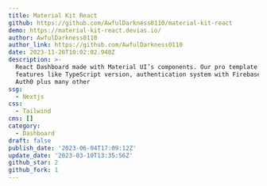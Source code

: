 ```yaml
---
title: Material Kit React
github: https://github.com/AwfulDarkness0110/material-kit-react
demo: https://material-kit-react.devias.io/
author: AwfulDarkness0110
author_link: https://github.com/AwfulDarkness0110
date: 2023-11-26T10:02:02.948Z
description: >-
  React Dashboard made with Material UI’s components. Our pro template contains
  features like TypeScript version, authentication system with Firebase and
  Auth0 plus many other
ssg:
  - Nextjs
css:
  - Tailwind
cms: []
category:
  - Dashboard
draft: false
publish_date: '2023-06-04T17:09:12Z'
update_date: '2023-03-10T13:35:56Z'
github_star: 2
github_fork: 1
---
```

